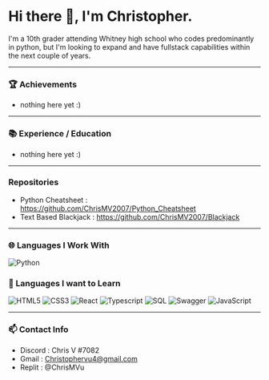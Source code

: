 # Hi there 👋, I'm Christopher.

I'm a 10th grader attending Whitney high school who codes predominantly in python, but I'm looking to expand and have fullstack capabilities within the next couple of years. 

<hr >

### 🏆 Achievements
- nothing here yet :)

<hr />

### 📚 Experience / Education
- nothing here yet :)

<hr />

### Repositories
- Python Cheatsheet : https://github.com/ChrisMV2007/Python_Cheatsheet
- Text Based Blackjack : https://github.com/ChrisMV2007/Blackjack 

<hr />

### 🌐 Languages I Work With

![Python](https://img.shields.io/badge/python-3670A0?style=for-the-badge&logo=python&logoColor=ffdd54)

### 🚢 Languages I want to Learn

![HTML5](https://img.shields.io/badge/html5-%23F24E1E.svg?style=for-the-badge&logo=html5&logoColor=white)
![CSS3](https://img.shields.io/badge/css3-%23E34F26.svg?style=for-the-badge&logo=css3&logoColor=white)
![React](https://img.shields.io/badge/react-%23ED8B00.svg?style=for-the-badge&logo=react&logoColor=%2361DAFB)
![Typescript](https://img.shields.io/badge/typescript-6DA55F?style=for-the-badge&logo=typescript&logoColor=white)
![SQL](https://img.shields.io/badge/sql-%2300C4CC.svg?style=for-the-badge&logo=sql&logoColor=white)
![Swagger](https://img.shields.io/badge/swagger-%234ED1C5.svg?style=for-the-badge&logo=swagger&logoColor=white)
![JavaScript](https://img.shields.io/badge/javascript-%231572B6.svg?style=for-the-badge&logo=javascript&logoColor=%23F7DF1E)

<hr />

### 📫 Contact Info
- Discord : Chris V #7082
- Gmail : Christophervu4@gmail.com
- Replit : @ChrisMVu
